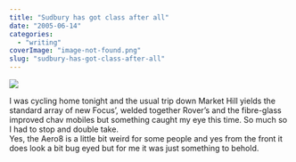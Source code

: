 ```yaml
---
title: "Sudbury has got class after all"
date: "2005-06-14"
categories: 
  - "writing"
coverImage: "image-not-found.png"
slug: "sudbury-has-got-class-after-all"
---
```


[![](images/19351255_94f7f0bf8a_m.jpg)](http://www.flickr.com/photos/funkylarma/19351255/ "Morgan Aero8")

I was cycling home tonight and the usual trip down Market Hill yields the standard array of new Focus’, welded together Rover’s and the fibre-glass improved chav mobiles but something caught my eye this time. So much so I had to stop and double take.  
Yes, the Aero8 is a little bit weird for some people and yes from the front it does look a bit bug eyed but for me it was just something to behold.
